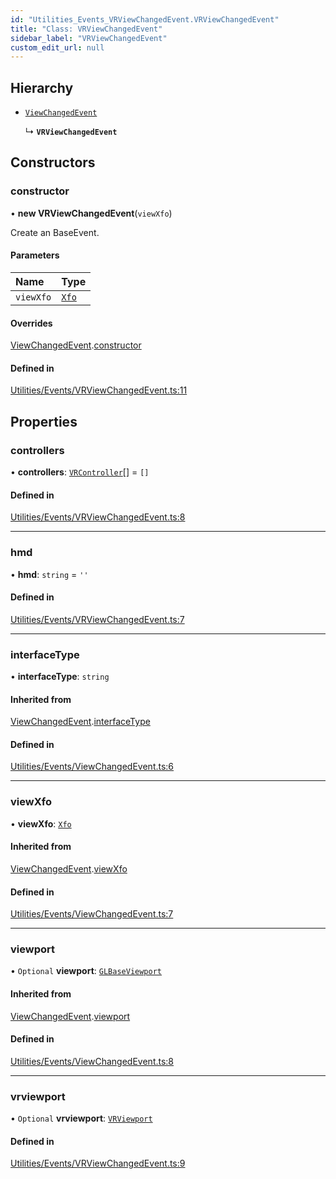 ```yaml
---
id: "Utilities_Events_VRViewChangedEvent.VRViewChangedEvent"
title: "Class: VRViewChangedEvent"
sidebar_label: "VRViewChangedEvent"
custom_edit_url: null
---
```




## Hierarchy

- [`ViewChangedEvent`](Utilities_Events_ViewChangedEvent.ViewChangedEvent)

  ↳ **`VRViewChangedEvent`**

## Constructors

### constructor

• **new VRViewChangedEvent**(`viewXfo`)

Create an BaseEvent.

#### Parameters

| Name | Type |
| :------ | :------ |
| `viewXfo` | [`Xfo`](../../Math/Math_Xfo.Xfo) |

#### Overrides

[ViewChangedEvent](Utilities_Events_ViewChangedEvent.ViewChangedEvent).[constructor](Utilities_Events_ViewChangedEvent.ViewChangedEvent#constructor)

#### Defined in

[Utilities/Events/VRViewChangedEvent.ts:11](https://github.com/ZeaInc/zea-engine/blob/2a869013/src/Utilities/Events/VRViewChangedEvent.ts#L11)

## Properties

### controllers

• **controllers**: [`VRController`](../../Renderer/VR/Renderer_VR_VRController.VRController)[] = `[]`

#### Defined in

[Utilities/Events/VRViewChangedEvent.ts:8](https://github.com/ZeaInc/zea-engine/blob/2a869013/src/Utilities/Events/VRViewChangedEvent.ts#L8)

___

### hmd

• **hmd**: `string` = `''`

#### Defined in

[Utilities/Events/VRViewChangedEvent.ts:7](https://github.com/ZeaInc/zea-engine/blob/2a869013/src/Utilities/Events/VRViewChangedEvent.ts#L7)

___

### interfaceType

• **interfaceType**: `string`

#### Inherited from

[ViewChangedEvent](Utilities_Events_ViewChangedEvent.ViewChangedEvent).[interfaceType](Utilities_Events_ViewChangedEvent.ViewChangedEvent#interfacetype)

#### Defined in

[Utilities/Events/ViewChangedEvent.ts:6](https://github.com/ZeaInc/zea-engine/blob/2a869013/src/Utilities/Events/ViewChangedEvent.ts#L6)

___

### viewXfo

• **viewXfo**: [`Xfo`](../../Math/Math_Xfo.Xfo)

#### Inherited from

[ViewChangedEvent](Utilities_Events_ViewChangedEvent.ViewChangedEvent).[viewXfo](Utilities_Events_ViewChangedEvent.ViewChangedEvent#viewxfo)

#### Defined in

[Utilities/Events/ViewChangedEvent.ts:7](https://github.com/ZeaInc/zea-engine/blob/2a869013/src/Utilities/Events/ViewChangedEvent.ts#L7)

___

### viewport

• `Optional` **viewport**: [`GLBaseViewport`](../../Renderer/Renderer_GLBaseViewport.GLBaseViewport)

#### Inherited from

[ViewChangedEvent](Utilities_Events_ViewChangedEvent.ViewChangedEvent).[viewport](Utilities_Events_ViewChangedEvent.ViewChangedEvent#viewport)

#### Defined in

[Utilities/Events/ViewChangedEvent.ts:8](https://github.com/ZeaInc/zea-engine/blob/2a869013/src/Utilities/Events/ViewChangedEvent.ts#L8)

___

### vrviewport

• `Optional` **vrviewport**: [`VRViewport`](../../Renderer/VR/Renderer_VR_VRViewport.VRViewport)

#### Defined in

[Utilities/Events/VRViewChangedEvent.ts:9](https://github.com/ZeaInc/zea-engine/blob/2a869013/src/Utilities/Events/VRViewChangedEvent.ts#L9)

